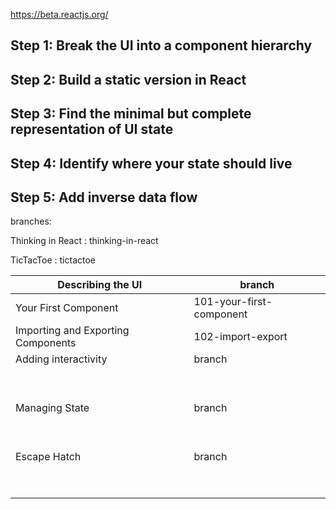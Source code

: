 https://beta.reactjs.org/

## Step 1: Break the UI into a component hierarchy

## Step 2: Build a static version in React

## Step 3: Find the minimal but complete representation of UI state

## Step 4: Identify where your state should live

## Step 5: Add inverse data flow

branches:

Thinking in React : thinking-in-react

TicTacToe : tictactoe

<table>
  <thead>
    <tr>
      <th>Describing the UI</th>
      <th>branch</th>
    </tr>
  </thead>
  <tbody>
    <tr>
      <td>Your First Component </td>
      <td>101-your-first-component</td>
    </tr>
    <tr>
      <td>Importing and Exporting Components</td>
      <td>102-import-export</td>
    </tr>
    <tr>
      <td>Adding interactivity</td>
      <td>branch</td>
    </tr>
    <tr>
      <td>&nbsp;</td>
      <td>&nbsp;</td>
    </tr>
    <tr>
      <td>&nbsp;</td>
      <td>&nbsp;</td>
    </tr>
    <tr>
      <td>Managing State</td>
      <td>branch</td>
    </tr>
    <tr>
      <td>&nbsp;</td>
      <td>&nbsp;</td>
    </tr>
    <tr>
      <td>&nbsp;</td>
      <td>&nbsp;</td>
    </tr>
    <tr>
      <td>Escape Hatch</td>
      <td>branch</td>
    </tr>
    <tr>
      <td>&nbsp;</td>
      <td>&nbsp;</td>
    </tr>
    <tr>
      <td>&nbsp;</td>
      <td>&nbsp;</td>
    </tr>
  </tbody>
</table>
